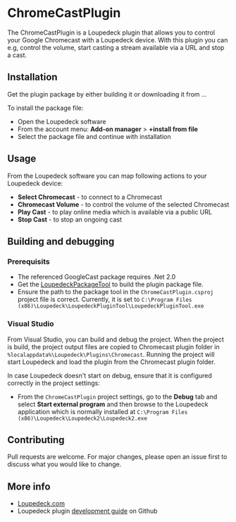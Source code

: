 # ChromeCastPlugin

The ChromeCastPlugin is a Loupedeck plugin that allows you to control your Google Chromecast with a Loupedeck device. With this plugin you can e.g, control the volume, start casting a stream available via a URL and stop a cast.

## Installation

Get the plugin package by either building it or downloading it from ...

To install the package file:

- Open the Loupedeck software
- From the account menu: **Add-on manager** > **+install from file**
- Select the package file and continue with installation

## Usage

From the Loupedeck software you can map following actions to your Loupedeck device:

- **Select Chromecast** - to connect to a Chromecast
- **Chromecast Volume** - to control the volume of the selected Chromecast
- **Play Cast** - to play online media which is available via a public URL
- **Stop Cast** - to stop an ongoing cast

## Building and debugging

### Prerequisits

- The referenced GoogleCast package requires .Net 2.0
- Get the [LoupedeckPackageTool](https://loupedeck.com/developer/) to build the plugin package file.
- Ensure the path to the package tool in the `ChromeCastPlugin.csproj` project file is correct. Currently, it is set to `C:\Program Files (x86)\Loupedeck\LoupedeckPluginTool\LoupedeckPluginTool.exe`

### Visual Studio

From Visual Studio, you can build and debug the project. When the project is build, the project output files are copied to Chromecast plugin folder in `%localappdata%\Loupedeck\Plugins\Chromecast`. Running the project will start Loupedeck and load the plugin from the Chromecast plugin folder. 

In case Loupedeck doesn't start on debug, ensure that it is configured correctly in the project settings:

- From the `ChromeCastPlugin` project settings, go to the **Debug** tab and select **Start external program** and then browse to the Loupedeck application which is normally installed at `C:\Program Files (x86)\Loupedeck\Loupedeck2\Loupedeck2.exe`

## Contributing

Pull requests are welcome. For major changes, please open an issue first
to discuss what you would like to change.

<!-- ## License

[MIT](https://choosealicense.com/licenses/mit/) -->

## More info

- [Loupedeck.com](https://www.loupedeck.com)
- Loupedeck plugin [development guide](https://github.com/Loupedeck/PluginSdk/wiki) on Github
